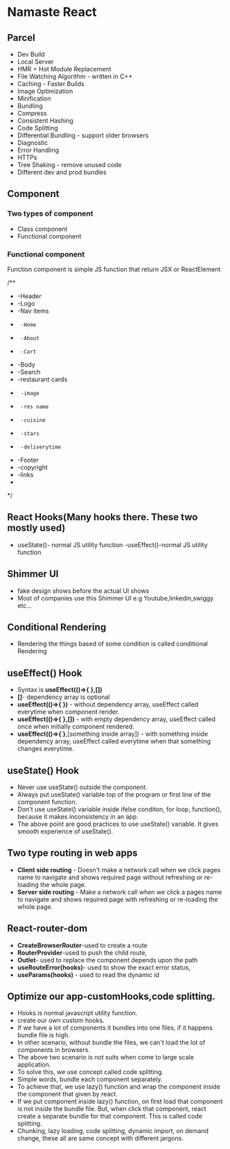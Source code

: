 # Namaste React

## Parcel
- Dev Build
- Local Server
- HMR = Hot Module Replacement
- File Watching Algorithm - written in C++
- Caching - Faster Builds
- Image Optimization
- Minification
- Bundling
- Compress
- Consistent Hashing
- Code Splitting
- Differential Bundling - support older browsers
- Diagnostic
- Error Handling
- HTTPs
- Tree Shaking - remove unused code
- Different dev and prod bundles

## Component 
### Two types of component
- Class component 
- Functional component 
### Functional component
Function component is simple JS function that return JSX or ReactElement

/**
 * -Header
 *  -Logo
 *  -Nav items
 *      -Home
 *      -About
 *      -Cart
 * -Body
 *  -Search
 *  -restaurant cards
 *      -image
 *      -res name
 *      -cuisine
 *      -stars
 *      -deliverytime
 * -Footer
 *  -copyright
 *  -links
 * 
 */

 ## React Hooks(Many hooks there. These two mostly used)
 - useState()- normal JS utility function
 -useEffect()-normal JS utility function

 ## Shimmer UI
 - fake design shows before the actual UI shows 
 - Most of companies use this Shimmer UI e.g Youtube,linkedin,swiggy etc...

 ## Conditional Rendering
 - Rendering the things based of some condition is called conditional Rendering

 ## useEffect() Hook
 - Syntax is **useEffect(()=>{ },[])**
 - **[]**- dependency array is optional
 - **useEffect(()=>{ })** - without dependency array, useEffect called everytime when component render.
 - **useEffect(()=>{ },[])** - with empty dependency array, useEffect called once when initially component rendered.
 - **useEffect(()=>{ }**,[something inside array]) - with something inside dependency array, useEffect called everytime when that something changes everytime.

 ## useState() Hook
 - Never use useState() outside the component.
 - Always put useState() variable top of the program or first line of the component function.
 - Don't use useState() variable inside ifelse conditon, for loop, function(), because it makes inconsistency in an app.
 - The above point are good practices to use useState() variable. It gives smooth experience of useState().

 ## Two type routing in web apps
 - **Client side routing** - Doesn't make a network call when we click pages name to navigate and shows required page without refreshing or re-loading the whole page.
 - **Server side routing** - Make a network call when we click a pages name to navigate and shows required page with refreshing or re-loading the whole page.

 ## React-router-dom
 - **CreateBrowserRouter**-used to create a route
 - **RouterProvider**-used to push the child route,
 - **Outlet**- used to replace the component depends upon the path
 - **useRouteError(hooks)**- used to show the exact error status,
 - **useParams(hooks)** - used to read the dynamic id

 ## Optimize our app-customHooks,code splitting.
 - Hooks is normal javascript utility function.
 - create our own custom hooks.
 - If we have a lot of components it bundles into one files, if it happens bundle file is high.
 - In other scenario, without bundle the files, we can't load the lot of components in browsers.
 - The above two scenario is not suits when come to large scale application.
 - To solve this, we use concept called code splitting.
 - Simple words, bundle each component separately.
 - To achieve that, we use  lazy() function and wrap the component inside the <Suspense></Suspense> component that given by react.
 - If we put component inside lazy() function, on first load that component is not inside the bundle file.
 But, when click that component, react create a separate bundle for that component. This is called code splitting.
 - Chunking, lazy loading, code splitting, dynamic import, on demand change, these all are same concept with different jargons.